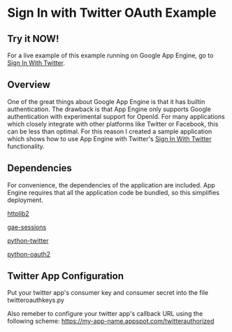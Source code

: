 # Sign In with Twitter OAuth Example #

## Try it NOW! ##

For a live example of this example running on Google App Engine, go to [Sign In With Twitter](https://signinwithtwitter.appspot.com/).

## Overview ##

One of the great things about Google App Engine is that it has builtin authentication. The drawback is that
App Engine only supports Google authentication with experimental support for OpenId. For many applications which
closely integrate with other platforms like Twitter or Facebook, this can be less than optimal. For this reason
I created a sample application which shows how to use App Engine with Twitter's
[Sign In With Twitter](https://dev.twitter.com/docs/auth/sign-in-with-twitter) functionality.

## Dependencies ##

For convenience, the dependencies of the application are included. App Engine requires that all the application
code be bundled, so this simplifies deployment.

[httplib2](http://code.google.com/p/httplib2/)

[gae-sessions](https://github.com/dound/gae-sessions)

[python-twitter](http://code.google.com/p/python-twitter/)

[python-oauth2](https://github.com/simplegeo/python-oauth2)

## Twitter App Configuration ##

Put your twitter app's consumer key and consumer secret into the file twitteroauthkeys.py

Also remeber to configure your twitter app's callback URL using the following scheme: https://my-app-name.appspot.com/twitterauthorized
